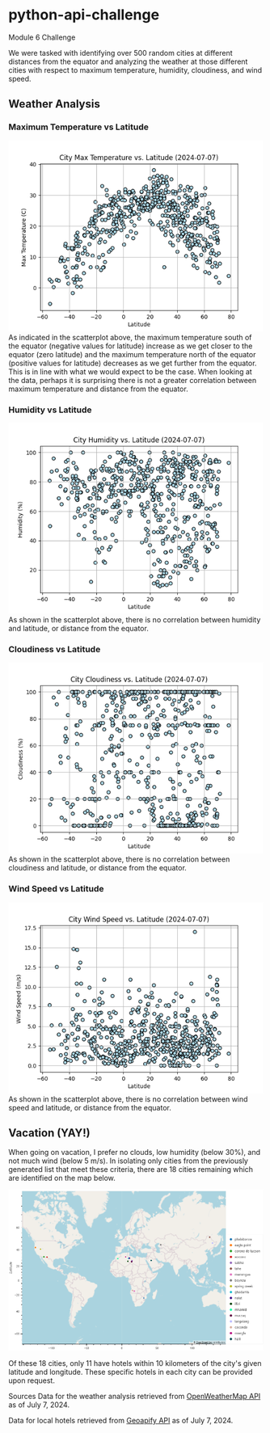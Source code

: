 # python-api-challenge
Module 6 Challenge

We were tasked with identifying over 500 random cities at different distances from the equator and analyzing the weather at those different cities with respect to maximum temperature, humidity, cloudiness, and wind speed.

## Weather Analysis
### Maximum Temperature vs Latitude
![Maximum Temperature vs Latitude](https://github.com/rollernathan/python-api-challenge/blob/main/WeatherPy/output_data/Fig1.png)
As indicated in the scatterplot above, the maximum temperature south of the equator (negative values for latitude) increase as we get closer to the equator (zero latitude) and the maximum temperature north of the equator (positive values for latitude) decreases as we get further from the equator. This is in line with what we would expect to be the case. When looking at the data, perhaps it is surprising there is not a greater correlation between maximum temperature and distance from the equator.


### Humidity vs Latitude
![Humidity vs Latitude](https://github.com/rollernathan/python-api-challenge/blob/main/WeatherPy/output_data/Fig2.png)
As shown in the scatterplot above, there is no correlation between humidity and latitude, or distance from the equator.


### Cloudiness vs Latitude
![Cloudiness vs Latitude](https://github.com/rollernathan/python-api-challenge/blob/main/WeatherPy/output_data/Fig3.png)
As shown in the scatterplot above, there is no correlation between cloudiness and latitude, or distance from the equator.


### Wind Speed vs Latitude
![Wind Speed vs Latitude](https://github.com/rollernathan/python-api-challenge/blob/main/WeatherPy/output_data/Fig4.png)
As shown in the scatterplot above, there is no correlation between wind speed and latitude, or distance from the equator.



## Vacation (YAY!)
When going on vacation, I prefer no clouds, low humidity (below 30%), and not much wind (below 5 m/s). In isolating only cities from the previously generated list that meet these criteria, there are 18 cities remaining which are identified on the map below.

![Vacation Hotels](https://github.com/rollernathan/python-api-challenge/blob/main/WeatherPy/output_data/Vacation_map.png)

Of these 18 cities, only 11 have hotels within 10 kilometers of the city's given latitude and longitude. These specific hotels in each city can be provided upon request.

Sources
Data for the weather analysis retrieved from [OpenWeatherMap API](https://openweathermap.org/api) as of July 7, 2024.

Data for local hotels retrieved from [Geoapify API](https://apidocs.geoapify.com/docs/geocoding/forward-geocoding/#api) as of July 7, 2024.
